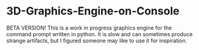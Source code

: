 # 3D-Graphics-Engine-on-Console
BETA VERSION! This is a work in progress graphics engine for the command prompt written in python. It is slow and can sometimes produce strange artifacts, but I figured someone may like to use it for inspiration.
